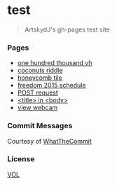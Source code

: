 # test

> ArtskydJ's gh-pages test site

### Pages

- [one hundred thousand vh](https://artskydj.github.io/test/1k.html)
- [coconuts riddle](https://artskydj.github.io/test/coconuts.html)
- [honeycomb tile](https://artskydj.github.io/test/honeycomb.html)
- [freedom 2015 schedule](https://artskydj.github.io/test/freedom-2015-schedule.html)
- [POST request](https://artskydj.github.io/test/post.html)
- [&lt;title&gt; in &lt;body&gt;](https://artskydj.github.io/test/post.html)
- [view webcam](https://artskydj.github.io/test/webcam.html)

### Commit Messages

Courtesy of [WhatTheCommit](http://whatthecommit.com/)

### License

[VOL](http://veryopenlicense.com/)
